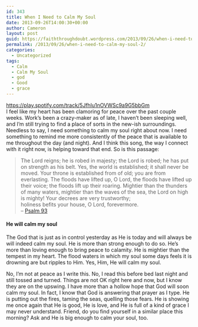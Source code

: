```yaml
---
id: 343
title: When I Need to Calm My Soul
date: 2013-09-26T14:00:30+00:00
author: Cameron
layout: post
guid: https://faiththroughdoubt.wordpress.com/2013/09/26/when-i-need-to-calm-my-soul/
permalink: /2013/09/26/when-i-need-to-calm-my-soul-2/
categories:
  - Uncategorized
tags:
  - Calm
  - Calm My Soul
  - god
  - Good
  - grace
---
```

<a href="https://play.spotify.com/track/5Jfhlu1nOVWSc9a9G5bbGm" target="_blank">https://play.spotify.com/track/5Jfhlu1nOVWSc9a9G5bbGm</a>  
I feel like my heart has been clamoring for peace over the past couple weeks. Work’s been a crazy-maker as of late, I haven’t been sleeping well, and I’m still trying to find a place of sorts in the new-ish surroundings. Needless to say, I need something to calm my soul right about now. I need something to remind me more consistently of the peace that is available to me throughout the day (and night). And I think this song, the way I connect with it right now, is helping toward that end. So is this passage:

> The Lord reigns; he is robed in majesty; the Lord is robed; he has put on strength as his belt. Yes, the world is established; it shall never be moved. Your throne is established from of old; you are from everlasting. The floods have lifted up, O Lord, the floods have lifted up their voice; the floods lift up their roaring. Mightier than the thunders of many waters, mightier than the waves of the sea, the Lord on high is mighty! Your decrees are very trustworthy;  
> holiness befits your house, O Lord, forevermore.  
> &#8211; <a href="http://www.biblegateway.com/passage/?search=psalm%2093&version=ESV" target="_blank">Psalm 93</a> 

#### He will calm my soul

The God that is just as in control yesterday as He is today and will always be will indeed calm my soul. He is more than strong enough to do so. He’s more than loving enough to bring peace to calamity. He is mightier than the tempest in my heart. The flood waters in which my soul some days feels it is drowning are but ripples to Him. Yes, Him, He will calm my soul.

No, I’m not at peace as I write this. No, I read this before bed last night and still tossed and turned. Things are not OK right here and now, but I know they are on the upswing. I have more than a hollow hope that God will soon calm my soul. In fact, I know that God is answering that prayer as I type. He is putting out the fires, taming the seas, quelling those fears. He is showing me once again that He is good, He is love, and He is full of a kind of grace I may never understand. Friend, do you find yourself in a similar place this morning? Ask and He is big enough to calm your soul, too.